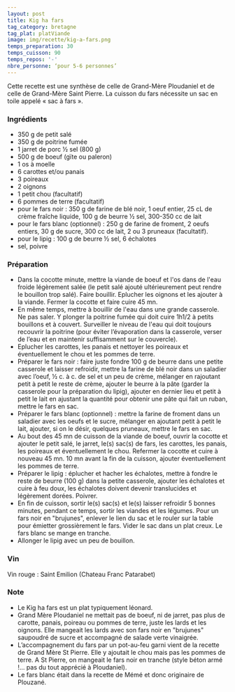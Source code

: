 ```yaml
---
layout: post
title: Kig ha fars
tag_category: bretagne
tag_plat: platViande
image: img/recette/kig-a-fars.png
temps_preparation: 30
temps_cuisson: 90
temps_repos: '-'
nbre_personne: ‘pour 5-6 personnes’
---
```

Cette recette est une synthèse de celle de Grand-Mère Ploudaniel et de celle de Grand-Mère Saint Pierre. La cuisson du fars nécessite un sac en toile appelé « sac à fars ».

### Ingrédients
* 350 g de petit salé
* 350 g de poitrine fumée
* 1 jarret de porc ½ sel (800 g)
* 500 g de boeuf (gïte ou paleron)
* 1 os à moelle
* 6 carottes et/ou panais
* 3 poireaux
* 2 oignons
* 1 petit chou (facultatif)
* 6 pommes de terre (facultatif)
* pour le fars noir : 350 g de farine de blé noir, 1 oeuf entier, 25 cL de crème fraîche liquide, 100 g de beurre ½ sel, 300-350 cc de lait
* pour le fars blanc (optionnel) : 250 g de farine de froment, 2 oeufs entiers, 30 g de sucre, 300 cc de lait, 2 ou 3 pruneaux (facultatif).
* pour le lipig : 100 g de beurre ½ sel, 6 échalotes
* sel, poivre

### Préparation
* Dans la cocotte minute, mettre la viande de boeuf et l'os dans de l'eau froide légèrement salée (le petit salé ajouté ultérieurement peut rendre le bouillon trop salé). Faire bouillir. Eplucher les oignons et les ajouter à la viande. Fermer la cocotte et faire cuire 45 mn.
* En même temps, mettre à bouillir de l'eau dans une grande casserole. Ne pas saler. Y plonger la poitrine fumée qui doit cuire 1h1/2 à petits bouillons et à couvert. Surveiller le niveau de l'eau qui doit toujours recouvrir la poitrine (pour éviter l’évaporation dans la casserole, verser de l’eau et en maintenir suffisamment sur le couvercle).
* Eplucher les carottes, les panais et nettoyer les poireaux et éventuellement le chou et les pommes de terre.
* Préparer le fars noir : faire juste fondre 100 g de beurre dans une petite casserole et laisser refroidir, mettre la farine de blé noir dans un saladier avec l’oeuf, ½ c. à c. de sel et un peu de crème, mélanger en rajoutant petit à petit le reste de crème, ajouter le beurre à la pâte (garder la casserole pour la préparation du lipig), ajouter en dernier lieu et petit à petit le lait en ajustant la quantité pour obtenir une pâte qui fait un ruban, mettre le fars en sac.
* Préparer le fars blanc (optionnel) : mettre la farine de froment dans un saladier avec les oeufs et le sucre, mélanger en ajoutant petit à petit le lait, ajouter, si on le désir, quelques pruneaux, mettre le fars en sac.
* Au bout des 45 mn de cuisson de la viande de boeuf, ouvrir la cocotte et ajouter le petit salé, le jarret, le(s) sac(s) de fars, les carottes, les panais, les poireaux et éventuellement le chou. Refermer la cocotte et cuire à nouveau 45 mn. 10 mn avant la fin de la cuisson, ajouter éventuellement les pommes de terre.
* Préparer le lipig : éplucher et hacher les échalotes, mettre à fondre le reste de beurre (100 g) dans la petite casserole, ajouter les échalotes et cuire à feu doux, les échalotes doivent devenir translucides et légèrement dorées. Poivrer.
* En fin de cuisson, sortir le(s) sac(s) et le(s) laisser refroidir 5 bonnes minutes, pendant ce temps, sortir les viandes et les légumes. Pour un fars noir en "brujunes", enlever le lien du sac et le rouler sur la table pour émietter grossièrement le fars. Vider le sac dans un plat creux. Le fars blanc se mange en tranche.
* Allonger le lipig avec un peu de bouillon.   

### Vin
Vin rouge : Saint Emilion (Chateau Franc Patarabet)

### Note
* Le Kig ha fars est un plat typiquement léonard.
* Grand Mère Ploudaniel ne mettait pas de boeuf, ni de jarret, pas plus de carotte, panais, poireau ou pommes de terre, juste les lards et les oignons. Elle mangeait les lards avec son fars noir en "brujunes" saupoudré de sucre et accompagné de salade verte vinaigrée.
* L’accompagnement du fars par un pot-au-feu garni vient de la recette de Grand Mère St Pierre. Elle y ajoutait le chou mais pas les pommes de terre. A St Pierre, on mangeait le fars noir en tranche (style béton armé !… pas du tout apprécié à Ploudaniel).
* Le fars blanc était dans la recette de Mémé et donc originaire de Plouzané.

